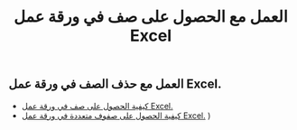 ﻿---
title: العمل مع الحصول على صف في ورقة عمل Excel
second_title: Aspose.Cells Cloud Documen
linktitle: جي
type: docs
url: /ar/rows/get/
keywords: Working with getting row on an Excel worksheet. How to add rows on an Excel worksheet
description: Aspose.Cells Cloud REST API يدعم الحصول على صفوف في ورقة عمل Excel. يدعم SDK أنواع لغات التطوير. وهي تشمل Android وC# وGo وJava وNodeJS وPerl وPHP وPython وRuby وswift.
weight: 20
kwords: Excel، Office Cloud، REST API، جدول البيانات، PDF، CSV، Json، Markdwon، العمل مع الحصول على صف في ورقة عمل Excel
---
## العمل مع حذف الصف في ورقة عمل Excel.

- [كيفية الحصول على صف في ورقة عمل Excel.](/cells/ar/rows/get/row/) 
- [كيفية الحصول على صفوف متعددة في ورقة عمل Excel.](/cells/ar/rows/get/rows/) ) 
